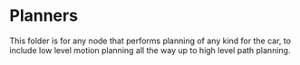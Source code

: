 Planners
================

This folder is for any node that performs planning of any kind for the car, to include low level motion planning all the way up to high level path planning. 

